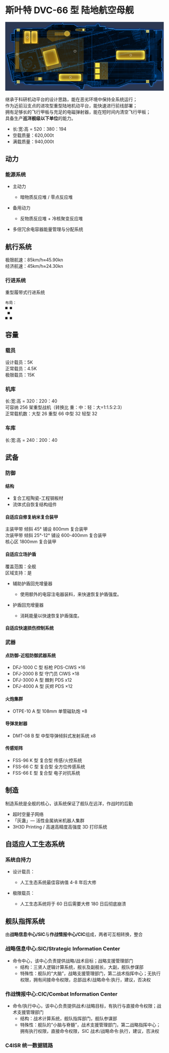 # 斯叶特 DVC-66 型 陆地航空母舰

![DVC-66型陆地航空母舰 平面图](./img/DCV-86.png)

继承于科研机动平台的设计思路，能在恶劣环境中保持全系统运行；  
作为近前沿支点的进攻型重型陆地机动平台，能快速进行前线部署；  
拥有足够长的飞行甲板与充足的电磁弹射器，能在短时间内清空飞行甲板；  
具备生产**巡洋舰级以下单位**的能力。

- 长:宽:高 = 520：380：194
- 空载质量：620,000t
- 满载质量：940,000t

## 动力

### 能源系统

- 主动力
  - 暗物质反应堆 / 零点反应堆

- 备用动力
  - 反物质反应堆 + 冷核聚变反应堆

- 多倍冗余电容器能量管理与分配系统

## 航行系统

极限航速：85km/h≈45.90kn  
经济航速：45km/h≈24.30kn

### 行进系统

重型履带式行进系统

```text
布局：  
■ ■  
 ■  
■ ■
```

## 容量

### 载员

设计载员：5K  
正常载员：4.5K  
极限载员：15K

### 机库

长:宽:高 = 320：220：40  
可容纳 256 架重型战机（转换比 重：中：轻：大=1:1.5:2:3）  
正常载机数：大型 26 重型 66 中型 32 轻型 32

### 车库

长:宽:高 = 240：200：40

## 武备

### 防御

#### 结构

- 复合工程陶瓷-工程钢板材
- 流体式自恢复结构组件

#### 自适应自修复纳米复合装甲

主装甲带 倾斜 45° 铺设 800mm 复合装甲  
次装甲带 倾斜 25°-12° 铺设 600-400mm 复合装甲  
核心区 1800mm 复合装甲

#### 自适应立场护盾

覆盖范围：全舰  
区域支持：是

- 辅助护盾回充增量器
  - 使用额外的电容注电器装料，来快速恢复护盾强度。

- 护盾回充增量器
  - 消耗能量以快速恢复护盾强度。

#### 自适应快速损伤控制系统

### 武器

#### 点防御-近程防御武器系统

- DFJ-1000 C 型 标枪 PDS-CIWS ×16
- DFJ-2000 B 型 守门员 CIWS ×18
- DFJ-3000 A 型 棘刺 PDS x12
- DFJ-4000 A 型 灰烬 PDS ×12

#### 火炮集群

- OTPE-10 A 型 108mm 单管磁轨炮 ×8

#### 导弹发射器

- DMT-08 B 型 中型导弹倾斜式发射系统 x8

#### 传感矩阵

- FSS-96 K 型 复合型 传感/火控系统
- FSS-66 C 型 复合型 全方位传感系统
- FSS-66 E 型 复合型 电子对抗系统

## 制造

制造系统是全舰的核心，该系统保证了舰队在远洋，作战时的后勤

- 超时空量子网络
- 「灰蛊」— 活性金属纳米机器人集群
- 3H3D Printing / 高速高精度高强度 3D 打印系统

## 自适应人工生态系统

### 系统自持力

- 设计载员：
  - 人工生态系统最佳容纳值 4-8 年后大修

- 极限载员：
  - 人工生态系统将于 60 日后需要大修 180 日后彻底崩溃

## 舰队指挥系统

由**战略信息中心/SIC**与**作战情报中心/CIC**组成，两者可互相转换，整合

### 战略信息中心:SIC/Strategic Information Center

- 命令中心，该中心负责提供战略/战术目标；战略支援管理部门
  - 结构：三贤人逻辑计算系统，舰长及副舰长，大副，舰队参谋部
  - 特殊性：舰队的“大脑”，战略支援管理部门，第二战术指挥中心；无执行权限，拥有间接命令权限，总部战术/战略命令:执行，建议，否决权

### 作战情报中心:CIC/Combat Information Center

- 命令/执行中心，该中心负责提供战术/战略目标，有执行与直接命令权限；战术支援管理部门
  - 结构：战术计算系统，舰队指挥部门，舰队参谋部
  - 特殊性：舰队的“小脑与脊髓”，战术支援管理部门，第二战略指挥中心；拥有执行权限，直接命令权限，SIC 战术/战略命令:执行，建议，否决权

### C4ISR 统一数据链路
